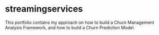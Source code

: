 # streamingservices

This portfolio contains my approach on how to build a Churn Management Analysis Framework, and how to build a Churn Prediction Model.
